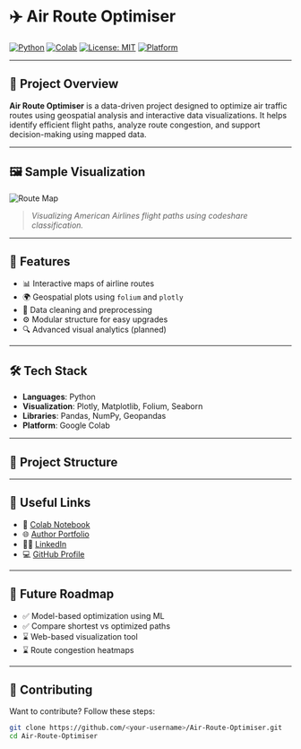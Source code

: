 # ✈️ Air Route Optimiser

[![Python](https://img.shields.io/badge/Python-3.10-blue.svg)](https://www.python.org/)
[![Colab](https://img.shields.io/badge/Open-In-Colab-orange?logo=googlecolab)](https://colab.research.google.com/drive/1b04Oaf-gAJcrj9BmpBgT6tubJ5huwxmm?usp=sharing)
[![License: MIT](https://img.shields.io/badge/License-MIT-yellow.svg)](https://opensource.org/licenses/MIT)
[![Platform](https://img.shields.io/badge/Platform-Google%20Colab-green.svg)](https://colab.research.google.com)

---

## 📍 Project Overview

**Air Route Optimiser** is a data-driven project designed to optimize air traffic routes using geospatial analysis and interactive data visualizations. It helps identify efficient flight paths, analyze route congestion, and support decision-making using mapped data.

---

## 🖼️ Sample Visualization

![Route Map](https://raw.githubusercontent.com/<your-username>/Air-Route-Optimiser/main/assets/route_map.png)

> *Visualizing American Airlines flight paths using codeshare classification.*

---

## 🚀 Features

- 📊 Interactive maps of airline routes
- 🌍 Geospatial plots using `folium` and `plotly`
- 🧹 Data cleaning and preprocessing
- ⚙️ Modular structure for easy upgrades
- 🔍 Advanced visual analytics (planned)

---

## 🛠️ Tech Stack

- **Languages**: Python  
- **Visualization**: Plotly, Matplotlib, Folium, Seaborn  
- **Libraries**: Pandas, NumPy, Geopandas  
- **Platform**: Google Colab

---

## 📁 Project Structure


---

## 🔗 Useful Links

- 📓 [Colab Notebook](https://colab.research.google.com/drive/1b04Oaf-gAJcrj9BmpBgT6tubJ5huwxmm?usp=sharing)
- 🌐 [Author Portfolio](https://delightful-sprite-cc7809.netlify.app/)
- 🧑‍💼 [LinkedIn](https://www.linkedin.com/in/shiva-santosh-2489bb25a/)
- 💻 [GitHub Profile](https://github.com/Santosh-sunkara)

---

## 🧠 Future Roadmap

- ✅ Model-based optimization using ML
- ✅ Compare shortest vs optimized paths
- ⌛ Web-based visualization tool
- ⌛ Route congestion heatmaps

---

## 🤝 Contributing

Want to contribute? Follow these steps:

```bash
git clone https://github.com/<your-username>/Air-Route-Optimiser.git
cd Air-Route-Optimiser
